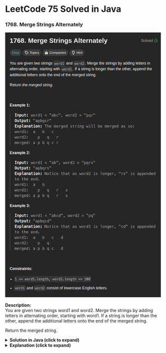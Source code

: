 # LeetCode 75 Solved in Java

### 1768. Merge Strings Alternately
![Problem Screenshot](./src/Problem_Screenshots/leetcode-problems-merge-strings-alternately-description-2024-01-06-12_58_02.png )

**Description:**  
You are given two strings word1 and word2. Merge the strings by adding letters in alternating order, starting with word1. If a string is longer than the other, append the additional letters onto the end of the merged string.

Return the merged string.

<details>
  <summary><b>Solution in Java (click to expand)</b></summary>

  ```java
  import java.util.Scanner;

  public class Merge_Strings_Alternatively_1768 {

      public static void main(String[] args) {
          Scanner scanner = new Scanner(System.in);
          String str1 = scanner.nextLine();
          String str2 = scanner.nextLine();

          String ans = mergeAlternately(str1, str2);
          System.out.println(ans);
          scanner.close();
      }

      public static String mergeAlternately(String word1, String word2) {
          int i = 0, j = 0;
          StringBuilder result = new StringBuilder();
          int totalLength = word1.length() + word2.length();

          while (i < word1.length() || j < word2.length()) {
              if (i < word1.length()) {
                  result.append(word1.charAt(i++));
              }
              if (j < word2.length()) {
                  result.append(word2.charAt(j++));
              }
          }

          return result.toString();
      }
  }
```

</details>
<details>
  <summary><b>Explanation (click to expand)</b></summary>
This Java solution effectively merges two strings, word1 and word2, alternately by iterating through both strings and appending characters to the result string until one of the strings is exhausted. The code maintains two pointers, 'i' and 'j', to track the current positions in each string while appending characters alternatively. It utilizes a StringBuilder, 'result', to efficiently construct the merged string. The loop continues until both strings are fully traversed, ensuring the characters are added in an alternating fashion.

</details>



